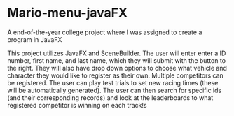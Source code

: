 # Mario-menu-javaFX
A end-of-the-year college project where I was assigned to create a program in JavaFX


This project utilizes JavaFX and SceneBuilder. The user will enter enter a ID number, first name, and last name, which they will submit with the button to the right. They will also have drop down options to choose what vehicle and character they would like to register as their own. Multiple competitors can be registered. The user can play test trials to set new racing times (these will be automatically generated). The user can then search for specific ids (and their corresponding records) and look at the leaderboards to what registered competitor is winning on each track!s
